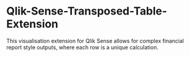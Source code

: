 # Qlik-Sense-Transposed-Table-Extension
This visualisation extension for Qlik Sense allows for complex financial report style outputs, where each row is a unique calculation.
